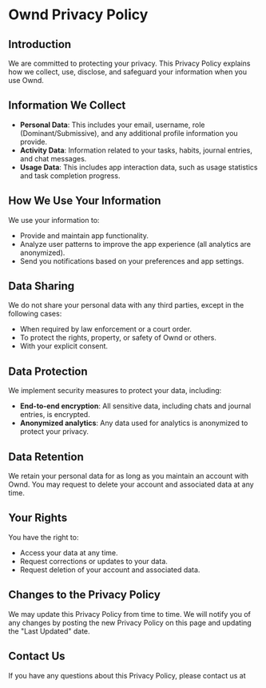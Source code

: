 # Ownd Privacy Policy

## Introduction
We are committed to protecting your privacy. This Privacy Policy explains how we collect, use, disclose, and safeguard your information when you use Ownd.

## Information We Collect
- **Personal Data**: This includes your email, username, role (Dominant/Submissive), and any additional profile information you provide.
- **Activity Data**: Information related to your tasks, habits, journal entries, and chat messages.
- **Usage Data**: This includes app interaction data, such as usage statistics and task completion progress.

## How We Use Your Information
We use your information to:
- Provide and maintain app functionality.
- Analyze user patterns to improve the app experience (all analytics are anonymized).
- Send you notifications based on your preferences and app settings.

## Data Sharing
We do not share your personal data with any third parties, except in the following cases:
- When required by law enforcement or a court order.
- To protect the rights, property, or safety of Ownd or others.
- With your explicit consent.

## Data Protection
We implement security measures to protect your data, including:
- **End-to-end encryption**: All sensitive data, including chats and journal entries, is encrypted.
- **Anonymized analytics**: Any data used for analytics is anonymized to protect your privacy.

## Data Retention
We retain your personal data for as long as you maintain an account with Ownd. You may request to delete your account and associated data at any time.

## Your Rights
You have the right to:
- Access your data at any time.
- Request corrections or updates to your data.
- Request deletion of your account and associated data.

## Changes to the Privacy Policy
We may update this Privacy Policy from time to time. We will notify you of any changes by posting the new Privacy Policy on this page and updating the "Last Updated" date.

## Contact Us
If you have any questions about this Privacy Policy, please contact us at 
